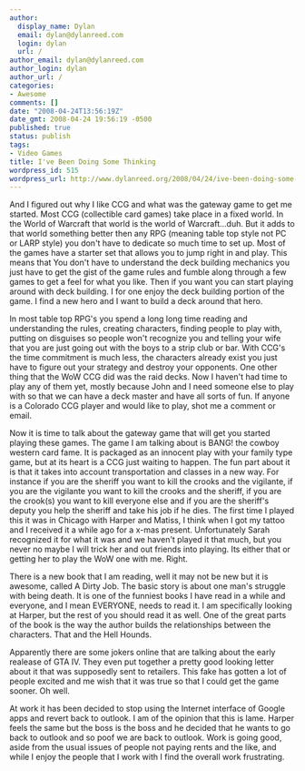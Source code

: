 ```yaml
---
author:
  display_name: Dylan
  email: dylan@dylanreed.com
  login: dylan
  url: /
author_email: dylan@dylanreed.com
author_login: dylan
author_url: /
categories:
- Awesome
comments: []
date: "2008-04-24T13:56:19Z"
date_gmt: 2008-04-24 19:56:19 -0500
published: true
status: publish
tags:
- Video Games
title: I've Been Doing Some Thinking
wordpress_id: 515
wordpress_url: http://www.dylanreed.org/2008/04/24/ive-been-doing-some-thinking/
---
```


And I figured out why I like CCG and what was the gateway game to get me started. Most CCG (collectible card games) take place in a fixed world. In the World of Warcraft that world is the world of Warcraft...duh. But it adds to that world something better then any RPG (meaning table top style not PC or LARP style) you don't have to dedicate so much time to set up. Most of the games have a starter set that allows you to jump right in and play. This means that You don't have to understand the deck building mechanics you just have to get the gist of the game rules and fumble along through a few games to get a feel for what you like. Then if you want you can start playing around with deck building. I for one enjoy the deck building portion of the game. I find a new hero and I want to build a deck around that hero. 

In most table top RPG's you spend a long long time reading and understanding the rules, creating characters, finding people to play with, putting on disguises so people won't recognize you and telling your wife that you are just going out with the boys to a strip club or bar. With CCG's the time commitment is much less, the characters already exist you just have to figure out your strategy and destroy your opponents. One other thing that the WoW CCG did was the raid decks. Now I haven't had time to play any of them yet, mostly because John and I need someone else to play with so that we can have a deck master and have all sorts of fun. If anyone is a Colorado CCG player and would like to play, shot me a comment or email. 

Now it is time to talk about the gateway game that will get you started playing these games. The game I am talking about is BANG! the cowboy western card fame. It is packaged as an innocent play with your family type game, but at its heart is a CCG just waiting to happen. The fun part about it is that it takes into account transportation and classes in a new way. For instance if you are the sheriff you want to kill the crooks and the vigilante, if you are the vigilante you want to kill the crooks and the sheriff, if you are the crook(s) you want to kill everyone else and if you are the sheriff's deputy you help the sheriff and take his job if he dies. The first time I played this it was in Chicago with Harper and Matiss, I think when I got my tattoo and I received it a while ago for a x-mas present. Unfortunately Sarah recognized it for what it was and we haven't played it that much, but you never no maybe I will trick her and out friends into playing. Its either that or getting her to play the WoW one with me. Right.

There is a new book that I am reading, well it may not be new but it is awesome, called A Dirty Job. The basic story is about one man's struggle with being death. It is one of the funniest books I have read in a while and everyone, and I mean EVERYONE, needs to read it. I am specifically looking at Harper, but the rest of you should read it as well. One of the great parts of the book is the way the author builds the relationships between the characters. That and the Hell Hounds. 

Apparently there are some jokers online that are talking about the early realease of GTA IV. They even put together a pretty good looking letter about it that was supposedly sent to retailers. This fake has gotten a lot of people excited and me wish that it was true so that I could get the game sooner. Oh well. 

At work it has been decided to stop using the Internet interface of Google apps and revert back to outlook. I am of the opinion that this is lame. Harper feels the same but the boss is the boss and he decided that he wants to go back to outlook and so poof we are back to outlook. Work is going good, aside from the usual issues of people not paying rents and the like, and while I enjoy the people that I work with I find the overall work frustrating. 
